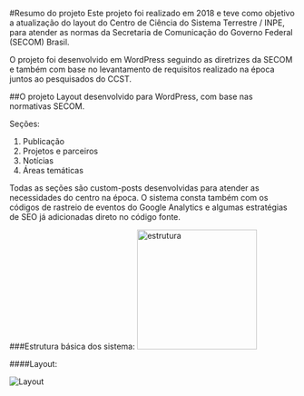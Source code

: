 #Resumo do projeto 
Este projeto foi realizado em 2018 e teve como objetivo a atualização do layout do Centro de Ciência do Sistema Terrestre / INPE, para atender as normas da Secretaria de Comunicação do Governo Federal (SECOM) Brasil.

O projeto foi desenvolvido em WordPress seguindo as diretrizes da SECOM e também com base no levantamento de requisitos realizado na época juntos ao pesquisados do CCST.


##O projeto 
Layout desenvolvido para WordPress, com base nas normativas SECOM.

Seções:
1. Publicação 
2. Projetos e parceiros
3. Notícias 
4. Áreas temáticas

Todas as seções são custom-posts desenvolvidas para atender as necessidades do centro na época. 
O sistema consta também com os códigos de rastreio de eventos do Google Analytics e algumas estratégias de SEO já adicionadas direto no código fonte.

###Estrutura básica dos sistema:
<img width="211" alt="estrutura" src="https://user-images.githubusercontent.com/42068775/104830320-82d27c00-585c-11eb-9374-82e57305146e.png">


####Layout:

![Layout](https://user-images.githubusercontent.com/42068775/104830298-54ed3780-585c-11eb-953b-ab38cbe018c0.png)
